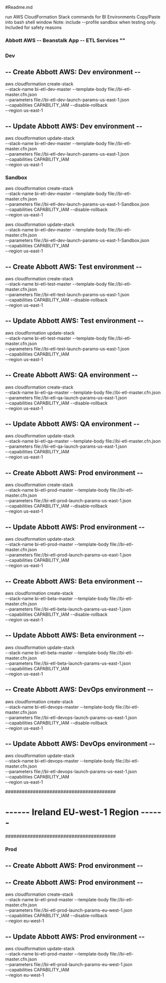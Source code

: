 #Readme.md

run AWS CloudFormation Stack commands for BI Environments
Copy/Paste into bash shell window
Note: include --profile sandbox when testing only. Included for safety reasons



### Abbott AWS -- Beanstalk App -- ETL Services ""
##
### Dev
## -- Create Abbott AWS: Dev environment --
aws cloudformation create-stack \
--stack-name bi-etl-dev-master --template-body file://bi-etl-master.cfn.json \
--parameters file://bi-etl-dev-launch-params-us-east-1.json \
--capabilities CAPABILITY_IAM --disable-rollback \
--region us-east-1


## -- Update Abbott AWS: Dev environment --
aws cloudformation update-stack  \
--stack-name bi-etl-dev-master --template-body file://bi-etl-master.cfn.json \
--parameters file://bi-etl-dev-launch-params-us-east-1.json \
--capabilities CAPABILITY_IAM \
--region us-east-1


### Sandbox
aws cloudformation create-stack \
--stack-name bi-etl-dev-master --template-body file://bi-etl-master.cfn.json \
--parameters file://bi-etl-dev-launch-params-us-east-1-Sandbox.json \
--capabilities CAPABILITY_IAM --disable-rollback \
--region us-east-1


aws cloudformation update-stack \
--stack-name bi-etl-dev-master --template-body file://bi-etl-master.cfn.json \
--parameters file://bi-etl-dev-launch-params-us-east-1-Sandbox.json \
--capabilities CAPABILITY_IAM \
--region us-east-1



## -- Create Abbott AWS: Test environment --
aws cloudformation create-stack \
--stack-name bi-etl-test-master --template-body file://bi-etl-master.cfn.json \
--parameters file://bi-etl-test-launch-params-us-east-1.json \
--capabilities CAPABILITY_IAM --disable-rollback \
--region us-east-1


## -- Update Abbott AWS: Test environment --
aws cloudformation update-stack \
--stack-name bi-etl-test-master --template-body file://bi-etl-master.cfn.json \
--parameters file://bi-etl-test-launch-params-us-east-1.json \
--capabilities CAPABILITY_IAM \
--region us-east-1


## -- Create Abbott AWS: QA environment --
aws cloudformation create-stack \
--stack-name bi-etl-qa-master --template-body file://bi-etl-master.cfn.json \
--parameters file://bi-etl-qa-launch-params-us-east-1.json \
--capabilities CAPABILITY_IAM --disable-rollback \
--region us-east-1

## -- Update Abbott AWS: QA environment --
aws cloudformation update-stack \
--stack-name bi-etl-qa-master --template-body file://bi-etl-master.cfn.json \
--parameters file://bi-etl-qa-launch-params-us-east-1.json \
--capabilities CAPABILITY_IAM \
--region us-east-1


## -- Create Abbott AWS: Prod environment --
aws cloudformation create-stack \
--stack-name bi-etl-prod-master --template-body file://bi-etl-master.cfn.json \
--parameters file://bi-etl-prod-launch-params-us-east-1.json \
--capabilities CAPABILITY_IAM --disable-rollback \
--region us-east-1

## -- Update Abbott AWS: Prod environment --
aws cloudformation update-stack \
--stack-name bi-etl-prod-master --template-body file://bi-etl-master.cfn.json \
--parameters file://bi-etl-prod-launch-params-us-east-1.json \
--capabilities CAPABILITY_IAM \
--region us-east-1


## -- Create Abbott AWS: Beta environment --
aws cloudformation create-stack \
--stack-name bi-etl-beta-master --template-body file://bi-etl-master.cfn.json \
--parameters file://bi-etl-beta-launch-params-us-east-1.json \
--capabilities CAPABILITY_IAM --disable-rollback \
--region us-east-1


## -- Update Abbott AWS: Beta environment --
aws cloudformation update-stack \
--stack-name bi-etl-beta-master --template-body file://bi-etl-master.cfn.json \
--parameters file://bi-etl-beta-launch-params-us-east-1.json \
--capabilities CAPABILITY_IAM \
--region us-east-1




## -- Create Abbott AWS: DevOps environment --
aws cloudformation create-stack \
--stack-name bi-etl-devops-master --template-body file://bi-etl-master.cfn.json \
--parameters file://bi-etl-devops-launch-params-us-east-1.json \
--capabilities CAPABILITY_IAM --disable-rollback \
--region us-east-1


## -- Update Abbott AWS: DevOps environment --
aws cloudformation update-stack \
--stack-name bi-etl-devops-master --template-body file://bi-etl-master.cfn.json \
--parameters file://bi-etl-devops-launch-params-us-east-1.json \
--capabilities CAPABILITY_IAM \
--region us-east-1






########################################
# ------ Ireland EU-west-1 Region ------
########################################


### Prod
## -- Create Abbott AWS: Prod environment --

## -- Create Abbott AWS: Prod environment --
aws cloudformation create-stack \
--stack-name bi-etl-prod-master --template-body file://bi-etl-master.cfn.json \
--parameters file://bi-etl-prod-launch-params-eu-west-1.json \
--capabilities CAPABILITY_IAM --disable-rollback \
--region eu-west-1


## -- Update Abbott AWS: Prod environment --
aws cloudformation update-stack \
--stack-name bi-etl-prod-master --template-body file://bi-etl-master.cfn.json \
--parameters file://bi-etl-prod-launch-params-eu-west-1.json \
--capabilities CAPABILITY_IAM \
--region eu-west-1




